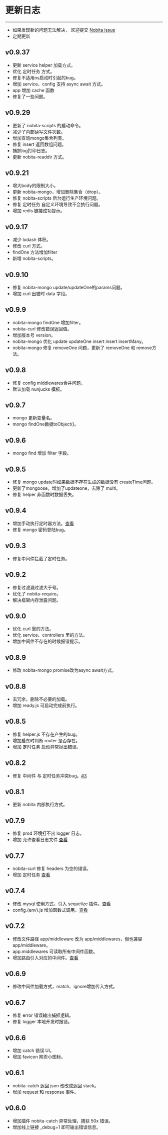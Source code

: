 
# 更新日志
---

- 如果发现新的问题无法解决， 欢迎提交 [Nobita issue](https://github.com/nobitajs/nobita/issues)
- 定期更新

## v0.9.37
  - 更新 service helper 加载方式。
  - 优化 定时任务 方式。
  - 修复不适用ns启动时引起的bug。
  - 增加 service、config 支持 async await 方式。
  - app 增加 cache 函数
  - 修复了一些问题。

## v0.9.29
  - 更新了 nobita-scripts 的启动命令。
  - 减少了内部读写文件次数。
  - 增加查询mongo集合列表。
  - 修复 insert 返回数组问题。
  - 捕抓log打印日志。
  - 更新 nobita-readdir 方式。

## v0.9.21
  - 增大body的限制大小。
  - 更新 nobita-mongo，增加删除集合（drop）。
  - 修复 nobita-scripts 后台运行生产环境问题。
  - 修复 定时任务 自定义环境导致不会执行问题。
  - 增加 redis 链接成功提示。

## v0.9.17
  - 减少 lodash 体积。
  - 修改 curl 方式。
  - findOne 方法增加filter
  - 新增 nobita-scripts。

## v0.9.10
  - 修复 nobita-mongo update/updateOne的params问题。
  - 增加 curl 出错时 data 字段。


## v0.9.9
  - nobita-mongo findOne 增加filter。
  - nobita-curl 修改错误返回值。
  - 增加版本号 version。
  - nobita-mongo 优化 update updateOne insert insert insertMany。
  - nobita-mongo 修复 removeOne 问题，更新了 removeOne 和 remove方法。

## v0.9.8
  - 修复 config middlewares合并问题。
  - 默认加载 nunjucks 模板。

## v0.9.7
  - mongo 更新变量名。
  - mongo findOne数据toObject()。

## v0.9.6
  - mongo find 增加 filter 字段。

## v0.9.5
  - 修复 mongo update时如果数据不存在生成的数据没有 createTime问题。
  - 更新了mongoose，增加了updateone，去除了 multi。
  - 修复 helper 非函数时数据丢失。

## v0.9.4
  - 增加手动执行定时器方法。[查看](/schedule?id=手动触发定时器方法)
  - 修复 mongo 密码登陆bug。

## v0.9.3
  - 修复中间件拦截了定时任务。

## v0.9.2
  - 修复过滤漏过滤大于号。
  - 优化了 nobita-require。
  - 解决框架内存泄露问题。 

## v0.9.0
  - 优化 curl 里的方法。
  - 优化 service、controllers 里的方法。
  - 增加中间件不存在的时候报错提示。

## v0.8.9
  - 修改 nobita-mongo promise改为async await方式。

## v0.8.8
  - 去冗余，删除不必要的加载。
  - 增加 ready.js 可启动完成前执行。

## v0.8.5
  - 修复 helper.js 不存在产生的bug。
  - 增加启东时判断 router 是否存在。
  - 增加 定时任务 启动异常抛出错误。

## v0.8.2
  - 修复 中间件 与 定时任务冲突bug。[#3](https://github.com/nobitajs/nobita/issues/3)

## v0.8.1
  - 更新 nobita 内部执行方式。

## v0.7.9
  - 修复 prod 环境打不出 logger 日志。
  - 增加 允许查看日志文件 [查看](/logger?id=允许查看日志文件)

## v0.7.7
  - nobita-curl 修复 headers 为空的错误。
  - 增加 定时任务 [查看](/schedule)

## v0.7.4
  - 修改 mysql 使用方式，引入 sequelize 插件。[查看](/mysql)
  - config.{env}.js 增加函数式调用。[查看](/config?id=函数式引入)

## v0.7.2
  - 修改文件路径 app/middleware 改为 app/middlewares，但也兼容 app/middleware。
  - app.middlewares 可读取所有中间件函数。
  - 增加路由引入对应的中间件。[查看](/middleware?id=路由引入)

## v0.6.9
  - 修改中间件加载方式，match、ignore增加传入方式。

## v0.6.7
  - 修复 error 错误输出捕抓逻辑。
  - 修复 logger 本地开发时报错。

## v0.6.6
  - 增加 catch 错误 UI。
  - 增加 favicon 网页小图标。

## v0.6.1
  - nobita-catch 返回 json 改改成返回 stack。
  - 增加 request 和 response 事件。

## v0.6.0
  - 增加插件 nobita-catch 异常处理，捕获 50x 错误。
  - 增加线上链接 _debug=1 即可输出错误信息。
